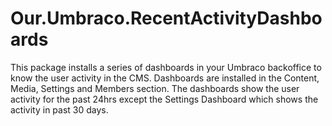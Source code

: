 # Our.Umbraco.RecentActivityDashboards
This package installs a series of dashboards in your Umbraco backoffice to know the user activity in the CMS. Dashboards are installed in the Content, Media, Settings and Members section. The dashboards show the user activity for the past 24hrs except the Settings Dashboard which shows the activity in past 30 days.
